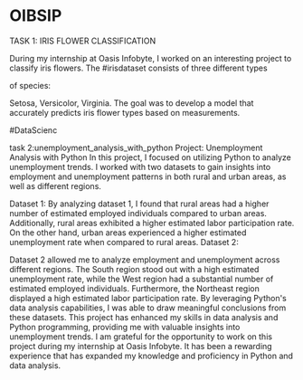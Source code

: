 # OIBSIP
TASK 1: IRIS FLOWER CLASSIFICATION

During my internship at Oasis Infobyte, I worked on an interesting project to classify iris flowers. The #irisdataset consists of three different types

of species:

Setosa, Versicolor, Virginia. The goal was to develop a model that accurately predicts iris flower types based on measurements.

#DataScienc

task 2:unemployment_analysis_with_python
Project: Unemployment Analysis with Python
In this project, I focused on utilizing Python to analyze unemployment trends. I worked with two datasets to gain insights into employment and unemployment patterns in both rural and urban areas, as well as different regions.


Dataset 1:
By analyzing dataset 1, I found that rural areas had a higher number of estimated employed individuals compared to urban areas. Additionally, rural areas exhibited a higher estimated labor participation rate. On the other hand, urban areas experienced a higher estimated unemployment rate when compared to rural areas.
Dataset 2:


Dataset 2 allowed me to analyze employment and unemployment across different regions. The South region stood out with a high estimated unemployment rate, while the West region had a substantial number of estimated employed individuals. Furthermore, the Northeast region displayed a high estimated labor participation rate.
By leveraging Python's data analysis capabilities, I was able to draw meaningful conclusions from these datasets. This project has enhanced my skills in data analysis and Python programming, providing me with valuable insights into unemployment trends.
I am grateful for the opportunity to work on this project during my internship at Oasis Infobyte. It has been a rewarding experience that has expanded my knowledge and proficiency in Python and data analysis.
